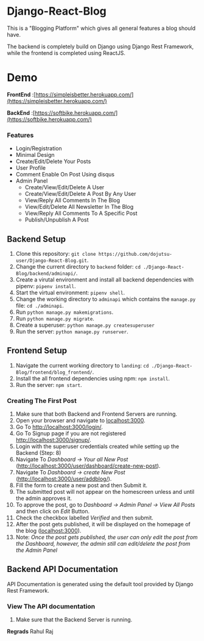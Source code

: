 # Django-React-Blog

This is a "Blogging Platform" which gives all general features a blog should have.

The backend is completely build on Django using Django Rest Framework, while the frontend is completed using ReactJS.

# Demo

**FrontEnd** :[https://simpleisbetter.herokuapp.com/](https://simpleisbetter.herokuapp.com/) 

**BackEnd** :[https://softbike.herokuapp.com/](https://softbike.herokuapp.com/)

### Features

- Login/Registration
- Minimal Design
- Create/Edit/Delete Your Posts
- User Profile
- Comment Enable On Post Using disqus
- Admin Panel
  - Create/View/Edit/Delete A User
  - Create/View/Edit/Delete A Post By Any User
  - View/Reply All Comments In The Blog
  - View/Edit/Delete All Newsletter In The Blog
  - View/Reply All Comments To A Specific Post
  - Publish/Unpublish A Post

## Backend Setup

1. Clone this repository: `git clone https://github.com/dojutsu-user/Django-React-Blog.git`.
2. Change the current directory to `backend` folder: `cd ./Django-React-Blog/backend/adminapi/`.
3. Create a virutal environment and install all backend dependencies with pipenv: `pipenv install`.
4. Start the virtual environment: `pipenv shell`.
5. Change the working directory to `adminapi` which contains the `manage.py` file: `cd ./adminapi`.
6. Run `python manage.py makemigrations`.
7. Run `python manage.py migrate`.
8. Create a superuser: `python manage.py createsuperuser`
9. Run the server: `python manage.py runserver`.

## Frontend Setup

1. Navigate the current working directory to `landing`: `cd ./Django-React-Blog/frontend/blog_frontend/`.
2. Install the all frontend dependencies using npm: `npm install`.
3. Run the server: `npm start`.

### Creating The First Post

1. Make sure that both Backend and Frontend Servers are running.
2. Open your browser and navigate to [localhost:3000](localhost:3000).
3. Go To [http://localhost:3000/login/](http://localhost:3000/login/).
4. Go To Signup page if you are not registered [http://localhost:3000/signup/](http://localhost:3000/signup/).
5. Login with the superuser credentials created while setting up the Backend (Step: 8)
6. Navigate To _Dashboard -> Your all New Post_ ([http://localhost:3000/user/dashboard/create-new-post](http://localhost:3000/user/dashboard/)).
7. Navigate To _Dashboard -> create New Post_ ([http://localhost:3000/user/addblog/](http://localhost:3000/user/addblog/)).
8. Fill the form to create a new post and then Submit it.
9. The submitted post will not appear on the homescreen unless and until the admin approves it.
10. To approve the post, go to _Dashboard -> Admin Panel -> View All Posts_ and then click on _Edit_ Button.
11. Check the checkbox labelled _Verified_ and then submit.
12. After the post gets published, it will be displayed on the homepage of the blog ([localhost:3000](localhost:3000)).
13. Note: _Once the post gets published, the user can only edit the post from the Dashboard, however, the admin still can edit/delete the post from the Admin Panel_

## Backend API Documentation

API Documentation is generated using the default tool provided by Django Rest Framework.

### View The API documentation

1. Make sure that the Backend Server is running.

**Regrads**
 Rahul Raj
